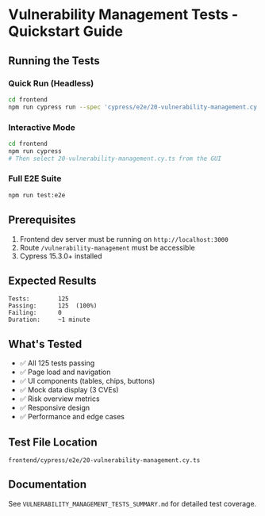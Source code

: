 # Vulnerability Management Tests - Quickstart Guide

## Running the Tests

### Quick Run (Headless)
```bash
cd frontend
npm run cypress run --spec 'cypress/e2e/20-vulnerability-management.cy.ts'
```

### Interactive Mode
```bash
cd frontend
npm run cypress
# Then select 20-vulnerability-management.cy.ts from the GUI
```

### Full E2E Suite
```bash
npm run test:e2e
```

## Prerequisites
1. Frontend dev server must be running on `http://localhost:3000`
2. Route `/vulnerability-management` must be accessible
3. Cypress 15.3.0+ installed

## Expected Results
```
Tests:        125
Passing:      125  (100%)
Failing:      0
Duration:     ~1 minute
```

## What's Tested
- ✅ All 125 tests passing
- ✅ Page load and navigation
- ✅ UI components (tables, chips, buttons)
- ✅ Mock data display (3 CVEs)
- ✅ Risk overview metrics
- ✅ Responsive design
- ✅ Performance and edge cases

## Test File Location
`frontend/cypress/e2e/20-vulnerability-management.cy.ts`

## Documentation
See `VULNERABILITY_MANAGEMENT_TESTS_SUMMARY.md` for detailed test coverage.
